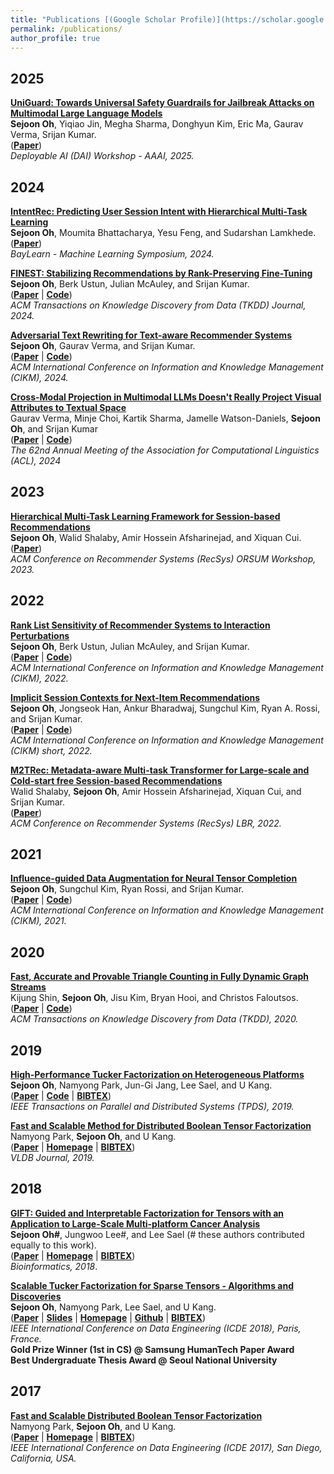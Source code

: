 ```yaml
---
title: "Publications [(Google Scholar Profile)](https://scholar.google.co.kr/citations?user=q_6hq64AAAAJ&hl=en)"
permalink: /publications/
author_profile: true
---
```

## 2025

<b>[UniGuard: Towards Universal Safety Guardrails for Jailbreak Attacks on Multimodal Large Language Models](https://arxiv.org/abs/2411.01703)</b> <br>
**Sejoon Oh**, Yiqiao Jin, Megha Sharma, Donghyun Kim, Eric Ma, Gaurav Verma, Srijan Kumar.  
(**[Paper](https://arxiv.org/abs/2411.01703)**)   
<i>Deployable AI (DAI) Workshop - AAAI, 2025.</i>

## 2024

<b>[IntentRec: Predicting User Session Intent with Hierarchical Multi-Task Learning](https://www.arxiv.org/abs/2408.05353)</b> <br>
**Sejoon Oh**, Moumita Bhattacharya, Yesu Feng, and Sudarshan Lamkhede.  
(**[Paper](https://www.arxiv.org/abs/2408.05353)**)   
<i>BayLearn - Machine Learning Symposium, 2024.</i>

<b>[FINEST: Stabilizing Recommendations by Rank-Preserving Fine-Tuning](https://dl.acm.org/doi/10.1145/3695256)</b> <br>
**Sejoon Oh**, Berk Ustun, Julian McAuley, and Srijan Kumar.  
(**[Paper](https://dl.acm.org/doi/10.1145/3695256)** | **[Code](https://github.com/claws-lab/finest-recsys)**)  
<i>ACM Transactions on Knowledge Discovery from Data (TKDD) Journal, 2024.</i>

<b>[Adversarial Text Rewriting for Text-aware Recommender Systems](https://arxiv.org/abs/2408.00312)</b> <br>
**Sejoon Oh**, Gaurav Verma, and Srijan Kumar.  
(**[Paper](https://arxiv.org/abs/2408.00312)** | **[Code](https://github.com/sejoonoh/ATR)**)   
<i>ACM International Conference on Information and Knowledge Management (CIKM), 2024.</i>

<b>[Cross-Modal Projection in Multimodal LLMs Doesn't Really Project Visual Attributes to Textual Space](https://claws-lab.github.io/projection-in-MLLMs/)</b> <br>
Gaurav Verma, Minje Choi, Kartik Sharma, Jamelle Watson-Daniels, **Sejoon Oh**, and Srijan Kumar  
(**[Paper](https://arxiv.org/abs/2402.16832)** | **[Code](https://github.com/claws-lab/projection-in-MLLMs)**)   
<i>The 62nd Annual Meeting of the Association for Computational Linguistics (ACL), 2024</i>

## 2023

<b>[Hierarchical Multi-Task Learning Framework for Session-based Recommendations](https://arxiv.org/abs/2309.06533)</b> <br>
**Sejoon Oh**, Walid Shalaby, Amir Hossein Afsharinejad, and Xiquan Cui.  
(**[Paper](https://arxiv.org/pdf/2309.06533.pdf)**)   
<i>ACM Conference on Recommender Systems (RecSys) ORSUM Workshop, 2023.</i>

## 2022

<b>[Rank List Sensitivity of Recommender Systems to Interaction Perturbations](https://arxiv.org/abs/2201.12686)</b> <br>
**Sejoon Oh**, Berk Ustun, Julian McAuley, and Srijan Kumar.  
(**[Paper](https://arxiv.org/abs/2201.12686)** | **[Code](https://github.com/claws-lab/casper)**)   
<i>ACM International Conference on Information and Knowledge Management (CIKM), 2022.</i>

<b>[Implicit Session Contexts for Next-Item Recommendations](https://arxiv.org/abs/2208.09076)</b> <br>
**Sejoon Oh**, Jongseok Han, Ankur Bharadwaj, Sungchul Kim, Ryan A. Rossi, and Srijan Kumar.  
(**[Paper](https://arxiv.org/abs/2208.09076)** | **[Code](https://github.com/claws-lab/iscon)**)   
<i>ACM International Conference on Information and Knowledge Management (CIKM) short, 2022.</i>

<b>[M2TRec: Metadata-aware Multi-task Transformer for Large-scale and Cold-start free Session-based Recommendations](https://sejoonoh.github.io/publications/)</b> <br>
Walid Shalaby, **Sejoon Oh**, Amir Hossein Afsharinejad, Xiquan Cui, and Srijan Kumar.  
(**[Paper](https://arxiv.org/abs/2209.11824)**)   
<i>ACM Conference on Recommender Systems (RecSys) LBR, 2022.</i>

## 2021

<b>[Influence-guided Data Augmentation for Neural Tensor Completion](https://arxiv.org/abs/2108.10248)</b> <br>
**Sejoon Oh**, Sungchul Kim, Ryan Rossi, and Srijan Kumar.  
(**[Paper](https://arxiv.org/pdf/2108.10248.pdf)** | **[Code](https://github.com/srijankr/DAIN)**)   
<i>ACM International Conference on Information and Knowledge Management (CIKM), 2021.</i>

## 2020


<b>[Fast, Accurate and Provable Triangle Counting in Fully Dynamic Graph Streams](http://dmlab.kaist.ac.kr/~kijungs/codes/thinkd/)</b> <br>
Kijung Shin, **Sejoon Oh**, Jisu Kim, Bryan Hooi, and Christos Faloutsos.  
(**[Paper](http://dmlab.kaist.ac.kr/~kijungs/papers/thinkdTKDD2020.pdf)** | **[Code](http://dmlab.kaist.ac.kr/~kijungs/codes/thinkd/)**)   
<i>ACM Transactions on Knowledge Discovery from Data (TKDD), 2020.</i>

## 2019

<b>[High-Performance Tucker Factorization on Heterogeneous Platforms](https://ieeexplore.ieee.org/document/8678477)</b> <br>
**Sejoon Oh**, Namyong Park, Jun-Gi Jang, Lee Sael, and U Kang.  
(**[Paper](https://github.com/sejoonoh/sejoonoh.github.io/blob/master/files/GTA_paper.pdf)** | **[Code](https://github.com/sejoonoh/GTA-Tensor)** | **[BIBTEX](https://github.com/sejoonoh/sejoonoh.github.io/blob/master/files/GTA.bib)**)  
<i>IEEE Transactions on Parallel and Distributed Systems (TPDS), 2019.</i>


<b>[Fast and Scalable Method for Distributed Boolean Tensor Factorization](https://link.springer.com/article/10.1007%2Fs00778-019-00538-z)</b> <br>
Namyong Park, **Sejoon Oh**, and U Kang.  
(**[Paper](https://github.com/sejoonoh/sejoonoh.github.io/blob/master/files/VLDBJ.pdf)** | **[Homepage](https://www.cs.cmu.edu/~namyongp/dbtf/)** | **[BIBTEX](https://github.com/sejoonoh/sejoonoh.github.io/blob/master/files/DBTF_VLDB.bib)**)  
<i>VLDB Journal, 2019.</i>

## 2018

<b>[GIFT: Guided and Interpretable Factorization for Tensors with an Application to Large-Scale Multi-platform Cancer Analysis](https://doi.org/10.1093/bioinformatics/bty490)</b> <br>
**Sejoon Oh#**, Jungwoo Lee#, and Lee Sael (# these authors contributed equally to this work).  
(**[Paper](https://github.com/sejoonoh/sejoonoh.github.io/blob/master/files/GIFT_bioinformatics.pdf)** | **[Homepage](https://github.com/leesael/GIFT)** | **[BIBTEX](https://github.com/sejoonoh/sejoonoh.github.io/blob/master/files/GIFT.bib)**)  
<i>Bioinformatics, 2018</i>.

<b>[Scalable Tucker Factorization for Sparse Tensors - Algorithms and Discoveries](https://ieeexplore.ieee.org/document/8509325)</b><br>
**Sejoon Oh**, Namyong Park, Lee Sael, and U Kang.  
(**[Paper](https://github.com/sejoonoh/sejoonoh.github.io/blob/master/files/P-Tucker_ICDE2018_proceeding.pdf)** | **[Slides](https://github.com/sejoonoh/sejoonoh.github.io/blob/master/files/P_Tucker_ICDE_2018.pptx)** | **[Homepage](https://datalab.snu.ac.kr/ptucker/)** | **[Github](https://github.com/sejoonoh/P-Tucker)** | **[BIBTEX](https://github.com/sejoonoh/sejoonoh.github.io/blob/master/files/PTucker.bib)**)  
<i>IEEE International Conference on Data Engineering (ICDE 2018), Paris, France.</i>  
**Gold Prize Winner (1st in CS) @ Samsung HumanTech Paper Award**  
**Best Undergraduate Thesis Award @ Seoul National University**

## 2017

<b>[Fast and Scalable Distributed Boolean Tensor Factorization](https://ieeexplore.ieee.org/document/7930048)</b><br>
Namyong Park, **Sejoon Oh**, and U Kang.  
(**[Paper](https://github.com/sejoonoh/sejoonoh.github.io/blob/master/files/DBTF_IEEE.pdf)** | **[Homepage](https://datalab.snu.ac.kr/dbtf/)** | **[BIBTEX](https://github.com/sejoonoh/sejoonoh.github.io/blob/master/files/DBTF.bib)**)  
<i>IEEE International Conference on Data Engineering (ICDE 2017), San Diego, California, USA.

